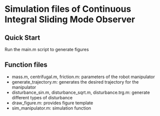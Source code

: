 # Simulation files of Continuous Integral Sliding Mode Observer

## Quick Start

Run the main.m script to generate figures

## Function files

- mass.m, centrifugal.m, friction.m: parameters of the robot manipulator
- generate_trajectory.m: generates the desired trajectory for the manipulator
- disturbance_sin.m, disturbance_sqrt.m, disturbance.trg.m: generate different types of disturbance
- draw_figure.m: provides figure template
- sim_manipulator.m: simulation function
